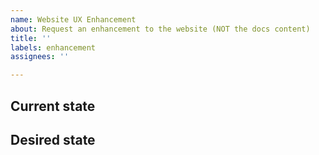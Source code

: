 ```yaml
---
name: Website UX Enhancement
about: Request an enhancement to the website (NOT the docs content)
title: ''
labels: enhancement
assignees: ''

---
```


## Current state
<!-- Describe the CURRENT STATE of the relevant UX. Include links to pages on paketo.io where there are example(s), and/or screenshots -->

## Desired state
<!-- Describe the ideal END STATE of the relevant UX. Include mockups or diagrams, if relevant -->
